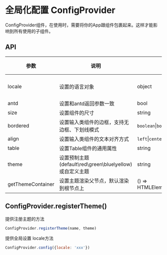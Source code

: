 # 全局化配置 ConfigProvider

ConfigProvider组件，在使用时，需要将你的App跟组件包裹起来。这样才能影响到所有使用的子组件。

## API

<!--ConfigProvider-->
| 参数 | 说明 | 类型 | 默认值 | 版本 |
| --- | --- | --- | --- | --- |
|locale|设置的语言对象|object|中文语言包|v4.0.0
|antd|设置和antd返回参数一致|bool|false|v4.0.0
|size|设置组件的尺寸|string|-|v4.0.0
|bordered|设置输入类组件的边框，支持无边框、下划线模式|`boolean`\|`bottom`| -|v4.5.2
|align|设置输入类组件的文本对齐方式|`left`\|`center`\|`right`|  -|v4.5.2
|table|设置Table组件的通用属性|string|-|v4.2.1
|theme|设置预制主题(default\red\green\blue\yellow)或自定义主题|string|-|4.3.0
|getThemeContainer|设置主题渲染父节点，默认渲染到根节点上|() => HTMLElement\HTMLElement\React.ReactInstance|-| v4.4.3 

## ConfigProvider.registerTheme()

提供注册主题的方法

```jsx
ConfigProvider.registerTheme(name, theme)
```
提供全局设置 locale方法

```jsx
ConfigProvider.config({locale: 'xxx'})
```
